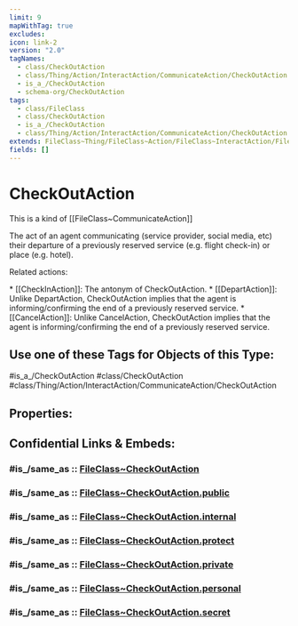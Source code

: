 ```yaml
---
limit: 9
mapWithTag: true
excludes: 
icon: link-2
version: "2.0"
tagNames:
  - class/CheckOutAction
  - class/Thing/Action/InteractAction/CommunicateAction/CheckOutAction
  - is_a_/CheckOutAction
  - schema-org/CheckOutAction
tags:
  - class/FileClass
  - class/CheckOutAction
  - is_a_/CheckOutAction
  - class/Thing/Action/InteractAction/CommunicateAction/CheckOutAction
extends: FileClass~Thing/FileClass~Action/FileClass~InteractAction/FileClass~CommunicateAction
fields: []
---
```


# CheckOutAction
This is a kind of [[FileClass~CommunicateAction]]

The act of an agent communicating (service provider, social media, etc) their departure of a previously reserved service (e.g. flight check-in) or place (e.g. hotel).

Related actions:

\* [[CheckInAction]]: The antonym of CheckOutAction.
\* [[DepartAction]]: Unlike DepartAction, CheckOutAction implies that the agent is informing/confirming the end of a previously reserved service.
\* [[CancelAction]]: Unlike CancelAction, CheckOutAction implies that the agent is informing/confirming the end of a previously reserved service.


## Use one of these Tags for Objects of this Type:

#is_a_/CheckOutAction
#class/CheckOutAction
#class/Thing/Action/InteractAction/CommunicateAction/CheckOutAction

## Properties:


## Confidential Links & Embeds: 

### #is_/same_as :: [FileClass~CheckOutAction](/_Standards/fileClass/FileClass~Thing/FileClass~Action/FileClass~InteractAction/FileClass~CommunicateAction/FileClass~CheckOutAction.md) 

### #is_/same_as :: [FileClass~CheckOutAction.public](/_public/fileClass/FileClass~Thing/FileClass~Action/FileClass~InteractAction/FileClass~CommunicateAction/FileClass~CheckOutAction.public.md) 

### #is_/same_as :: [FileClass~CheckOutAction.internal](/_internal/fileClass/FileClass~Thing/FileClass~Action/FileClass~InteractAction/FileClass~CommunicateAction/FileClass~CheckOutAction.internal.md) 

### #is_/same_as :: [FileClass~CheckOutAction.protect](/_protect/fileClass/FileClass~Thing/FileClass~Action/FileClass~InteractAction/FileClass~CommunicateAction/FileClass~CheckOutAction.protect.md) 

### #is_/same_as :: [FileClass~CheckOutAction.private](/_private/fileClass/FileClass~Thing/FileClass~Action/FileClass~InteractAction/FileClass~CommunicateAction/FileClass~CheckOutAction.private.md) 

### #is_/same_as :: [FileClass~CheckOutAction.personal](/_personal/fileClass/FileClass~Thing/FileClass~Action/FileClass~InteractAction/FileClass~CommunicateAction/FileClass~CheckOutAction.personal.md) 

### #is_/same_as :: [FileClass~CheckOutAction.secret](/_secret/fileClass/FileClass~Thing/FileClass~Action/FileClass~InteractAction/FileClass~CommunicateAction/FileClass~CheckOutAction.secret.md)

